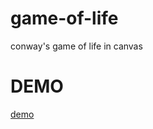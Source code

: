 game-of-life
===

conway's game of life in canvas

# DEMO

[demo](https://lrmystp.github.io/game-of-life/)
